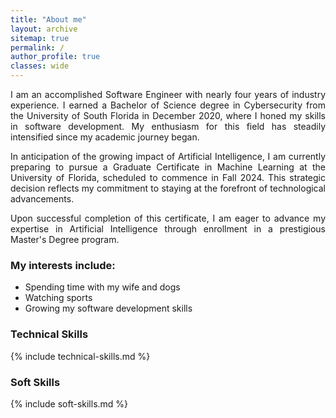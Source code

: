 ```yaml
---
title: "About me"
layout: archive
sitemap: true
permalink: /
author_profile: true
classes: wide
---
```


<p style="text-align: justify">
I am an accomplished Software Engineer with nearly four years of industry experience. I earned a Bachelor of Science degree in Cybersecurity from the University of South Florida in December 2020, where I honed my skills in software development. My enthusiasm for this field has steadily intensified since my academic journey began.
</p>
<p style="text-align: justify">
In anticipation of the growing impact of Artificial Intelligence, I am currently preparing to pursue a Graduate Certificate in Machine Learning at the University of Florida, scheduled to commence in Fall 2024. This strategic decision reflects my commitment to staying at the forefront of technological advancements.
</p>
<p style="text-align: justify">
Upon successful completion of this certificate, I am eager to advance my expertise in Artificial Intelligence through enrollment in a prestigious Master's Degree program.
</p>

### My interests include:
- Spending time with my wife and dogs
- Watching sports
- Growing my software development skills


### Technical Skills

{% include technical-skills.md %}

### Soft Skills

{% include soft-skills.md %}
